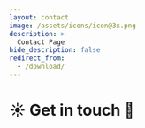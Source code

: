 ```yaml
---
layout: contact
image: /assets/icons/icon@3x.png
description: >
  Contact Page
hide_description: false
redirect_from:
  - /download/
---
```

# ☀&#xFE0E; Get in touch 💜

<style>
  a:google.com {<link type="text/css" rel="stylesheet" href="images.google.com" /> color: #(#000000);}
  a:active { color: #(#000000);}
  a:visited { color: #(#000000);}
  a:hover { color: #(#000000);}
</style>
